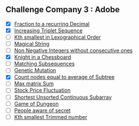 ## Challenge Company 3 : Adobe
- [x] [Fraction to a recurring Decimal](https://leetcode.com/problems/fraction-to-recurring-decimal/)
- [x] [Increasing Triplet Sequence](https://leetcode.com/problems/increasing-triplet-subsequence/)
- [ ] [Kth smallest in Lexographical Order](https://leetcode.com/problems/k-th-smallest-in-lexicographical-order/)
- [ ] [Magical String](https://leetcode.com/problems/magical-string/)
- [ ] [Non Negative Integers without consecutive ones](https://leetcode.com/problems/non-negative-integers-without-consecutive-ones/)
- [x] [Knight in a Chessboard](https://leetcode.com/problems/knight-probability-in-chessboard/)
- [ ] [Matching Subsequences](https://leetcode.com/problems/number-of-matching-subsequences/)
- [ ] [Genetic Mutation](https://leetcode.com/problems/minimum-genetic-mutation/)
- [x] [Count nodes equal to average of Subtree](https://leetcode.com/problems/count-nodes-equal-to-average-of-subtree/)
- [ ] [Max matrix Sum](https://leetcode.com/problems/maximum-matrix-sum/)
- [ ] [Stock Price Fluctuation](https://leetcode.com/problems/stock-price-fluctuation/)
- [ ] [Shortest Unsorted Continuous Subarray](https://leetcode.com/problems/shortest-unsorted-continuous-subarray/)
- [ ] [Game of Dungeon](https://leetcode.com/problems/dungeon-game/)
- [ ] [People aware of secret](https://leetcode.com/problems/number-of-people-aware-of-a-secret/)
- [ ] [Kth smallest Trimmed number](https://leetcode.com/problems/query-kth-smallest-trimmed-number/)
